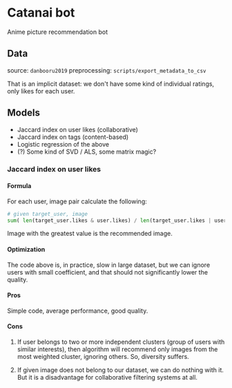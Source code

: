 # Catanai bot
Anime picture recommendation bot

## Data
source: `danbooru2019`
preprocessing: `scripts/export_metadata_to_csv`

That is an implicit dataset: we don't have some kind of individual ratings, only likes for each user. 

## Models

- Jaccard index on user likes (collaborative)
- Jaccard index on tags (content-based)
- Logistic regression of the above
- (?) Some kind of SVD / ALS, some matrix magic?

### Jaccard index on user likes

#### Formula
For each user, image pair calculate the following:

```python
# given target_user, image
sum( len(target_user.likes & user.likes) / len(target_user.likes | user.likes) for user in image.likes)
```

Image with the greatest value is the recommended image. 

#### Optimization
The code above is, in practice, slow in large dataset, but we can ignore users with small coefficient, and
that should not significantly lower the quality. 

#### Pros
Simple code, average performance, good quality. 

#### Cons

1. If user belongs to two or more independent clusters (group of users with similar interests), then 
algorithm will recommend only images from the most weighted cluster, ignoring others. So, diversity
suffers.

2. If given image does not belong to our dataset, we can do nothing with it. But it is a disadvantage
for collaborative filtering systems at all.
